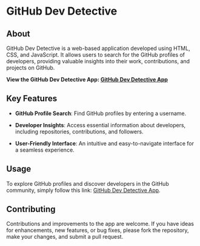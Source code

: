 # GitHub Dev Detective

## About

GitHub Dev Detective is a web-based application developed using HTML, CSS, and JavaScript. It allows users to search for the GitHub profiles of developers, providing valuable insights into their work, contributions, and projects on GitHub.

**View the GitHub Dev Detective App: [GitHub Dev Detective App](https://dev-detective-git-hub.netlify.app/)**

## Key Features

- **GitHub Profile Search**: Find GitHub profiles by entering a username.

- **Developer Insights**: Access essential information about developers, including repositories, contributions, and followers.

- **User-Friendly Interface**: An intuitive and easy-to-navigate interface for a seamless experience.

## Usage

To explore GitHub profiles and discover developers in the GitHub community, simply follow this link: [GitHub Dev Detective App](https://dev-detective-git-hub.netlify.app/).

## Contributing

Contributions and improvements to the app are welcome. If you have ideas for enhancements, new features, or bug fixes, please fork the repository, make your changes, and submit a pull request.